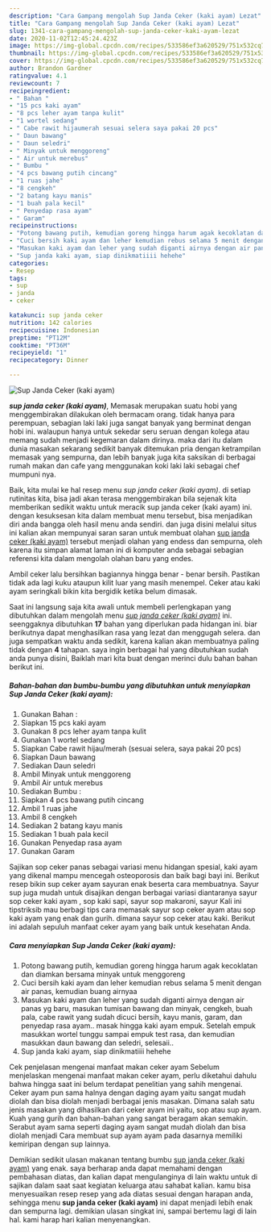 ```yaml
---
description: "Cara Gampang mengolah Sup Janda Ceker (kaki ayam) Lezat"
title: "Cara Gampang mengolah Sup Janda Ceker (kaki ayam) Lezat"
slug: 1341-cara-gampang-mengolah-sup-janda-ceker-kaki-ayam-lezat
date: 2020-11-02T12:45:24.423Z
image: https://img-global.cpcdn.com/recipes/533586ef3a620529/751x532cq70/sup-janda-ceker-kaki-ayam-foto-resep-utama.jpg
thumbnail: https://img-global.cpcdn.com/recipes/533586ef3a620529/751x532cq70/sup-janda-ceker-kaki-ayam-foto-resep-utama.jpg
cover: https://img-global.cpcdn.com/recipes/533586ef3a620529/751x532cq70/sup-janda-ceker-kaki-ayam-foto-resep-utama.jpg
author: Brandon Gardner
ratingvalue: 4.1
reviewcount: 7
recipeingredient:
- " Bahan "
- "15 pcs kaki ayam"
- "8 pcs leher ayam tanpa kulit"
- "1 wortel sedang"
- " Cabe rawit hijaumerah sesuai selera saya pakai 20 pcs"
- " Daun bawang"
- " Daun seledri"
- " Minyak untuk menggoreng"
- " Air untuk merebus"
- " Bumbu "
- "4 pcs bawang putih cincang"
- "1 ruas jahe"
- "8 cengkeh"
- "2 batang kayu manis"
- "1 buah pala kecil"
- " Penyedap rasa ayam"
- " Garam"
recipeinstructions:
- "Potong bawang putih, kemudian goreng hingga harum agak kecoklatan dan diamkan bersama minyak untuk menggoreng"
- "Cuci bersih kaki ayam dan leher kemudian rebus selama 5 menit dengan air panas, kemudian buang airnyaa"
- "Masukan kaki ayam dan leher yang sudah diganti airnya dengan air panas yg baru, masukan tumisan bawang dan minyak, cengkeh, buah pala, cabe rawit yang sudah dicuci bersih, kayu manis, garam, dan penyedap rasa ayam.. masak hingga kaki ayam empuk. Setelah empuk masukkan wortel tunggu sampai empuk test rasa, dan kemudian masukkan daun bawang dan seledri, selesaii.."
- "Sup janda kaki ayam, siap dinikmatiiii hehehe"
categories:
- Resep
tags:
- sup
- janda
- ceker

katakunci: sup janda ceker 
nutrition: 142 calories
recipecuisine: Indonesian
preptime: "PT12M"
cooktime: "PT36M"
recipeyield: "1"
recipecategory: Dinner

---
```



![Sup Janda Ceker (kaki ayam)](https://img-global.cpcdn.com/recipes/533586ef3a620529/751x532cq70/sup-janda-ceker-kaki-ayam-foto-resep-utama.jpg)

<b><i>sup janda ceker (kaki ayam)</i></b>, Memasak merupakan suatu hobi yang menggembirakan dilakukan oleh bermacam orang. tidak hanya para perempuan, sebagian laki laki juga sangat banyak yang berminat dengan hobi ini. walaupun hanya untuk sekedar seru seruan dengan kolega atau memang sudah menjadi kegemaran dalam dirinya. maka dari itu dalam dunia masakan sekarang sedikit banyak ditemukan pria dengan ketrampilan memasak yang sempurna, dan lebih banyak juga kita saksikan di berbagai rumah makan dan cafe yang menggunakan koki laki laki sebagai chef mumpuni nya.

Baik, kita mulai ke hal resep menu <i>sup janda ceker (kaki ayam)</i>. di setiap rutinitas kita, bisa jadi akan terasa menggembirakan bila sejenak kita memberikan sedikit waktu untuk meracik sup janda ceker (kaki ayam) ini. dengan kesuksesan kita dalam membuat menu tersebut, bisa menjadikan diri anda bangga oleh hasil menu anda sendiri. dan juga disini melalui situs ini kalian akan mempunyai saran saran untuk membuat olahan <u>sup janda ceker (kaki ayam)</u> tersebut menjadi olahan yang endess dan sempurna, oleh karena itu simpan alamat laman ini di komputer anda sebagai sebagian referensi kita dalam mengolah olahan baru yang endes.

Ambil ceker lalu bersihkan bagiannya hingga benar - benar bersih. Pastikan tidak ada lagi kuku ataupun kilit luar yang masih menempel. Ceker atau kaki ayam seringkali bikin kita bergidik ketika belum dimasak.


Saat ini langsung saja kita awali untuk membeli perlengkapan yang dibutuhkan dalam mengolah menu <u><i>sup janda ceker (kaki ayam)</i></u> ini. seenggaknya dibutuhkan <b>17</b> bahan yang diperlukan pada hidangan ini. biar berikutnya dapat menghasilkan rasa yang lezat dan menggugah selera. dan juga sempatkan waktu anda sedikit, karena kalian akan membuatnya paling tidak dengan <b>4</b> tahapan. saya ingin berbagai hal yang dibutuhkan sudah anda punya disini, Baiklah mari kita buat dengan merinci dulu bahan bahan berikut ini.

<!--inarticleads1-->

##### Bahan-bahan dan bumbu-bumbu yang dibutuhkan untuk menyiapkan Sup Janda Ceker (kaki ayam):

1. Gunakan  Bahan :
1. Siapkan 15 pcs kaki ayam
1. Gunakan 8 pcs leher ayam tanpa kulit
1. Gunakan 1 wortel sedang
1. Siapkan  Cabe rawit hijau/merah (sesuai selera, saya pakai 20 pcs)
1. Siapkan  Daun bawang
1. Sediakan  Daun seledri
1. Ambil  Minyak untuk menggoreng
1. Ambil  Air untuk merebus
1. Sediakan  Bumbu :
1. Siapkan 4 pcs bawang putih cincang
1. Ambil 1 ruas jahe
1. Ambil 8 cengkeh
1. Sediakan 2 batang kayu manis
1. Sediakan 1 buah pala kecil
1. Gunakan  Penyedap rasa ayam
1. Gunakan  Garam


Sajikan sop ceker panas sebagai variasi menu hidangan spesial, kaki ayam yang dikenal mampu mencegah osteoporosis dan baik bagi bayi ini. Berikut resep bikin sup ceker ayam sayuran enak beserta cara membuatnya. Sayur sup juga mudah untuk disajikan dengan berbagai variasi diantaranya sayur sop ceker kaki ayam , sop kaki sapi, sayur sop makaroni, sayur Kali ini tipstriksib mau berbagi tips cara memasak sayur sop ceker ayam atau sop kaki ayam yang enak dan gurih. dimana sayur sop ceker atau kaki. Berikut ini adalah sepuluh manfaat ceker ayam yang baik untuk kesehatan Anda. 

<!--inarticleads2-->

##### Cara menyiapkan Sup Janda Ceker (kaki ayam):

1. Potong bawang putih, kemudian goreng hingga harum agak kecoklatan dan diamkan bersama minyak untuk menggoreng
1. Cuci bersih kaki ayam dan leher kemudian rebus selama 5 menit dengan air panas, kemudian buang airnyaa
1. Masukan kaki ayam dan leher yang sudah diganti airnya dengan air panas yg baru, masukan tumisan bawang dan minyak, cengkeh, buah pala, cabe rawit yang sudah dicuci bersih, kayu manis, garam, dan penyedap rasa ayam.. masak hingga kaki ayam empuk. Setelah empuk masukkan wortel tunggu sampai empuk test rasa, dan kemudian masukkan daun bawang dan seledri, selesaii..
1. Sup janda kaki ayam, siap dinikmatiiii hehehe


Cek penjelasan mengenai manfaat makan ceker ayam Sebelum menjelaskan mengenai manfaat makan ceker ayam, perlu diketahui dahulu bahwa hingga saat ini belum terdapat penelitian yang sahih mengenai. Ceker ayam pun sama halnya dengan daging ayam yaitu sangat mudah diolah dan bisa diolah menjadi berbagai jenis masakan. Dimana salah satu jenis masakan yang dihasilkan dari ceker ayam ini yaitu, sop atau sup ayam. Kuah yang gurih dan bahan-bahan yang sangat beragam akan semakin. Serabut ayam sama seperti daging ayam sangat mudah diolah dan bisa diolah menjadi Cara membuat sup ayam ayam pada dasarnya memiliki kemiripan dengan sup lainnya. 

Demikian sedikit ulasan makanan tentang bumbu <u>sup janda ceker (kaki ayam)</u> yang enak. saya berharap anda dapat memahami dengan pembahasan diatas, dan kalian dapat mengulanginya di lain waktu untuk di sajikan dalam saat saat kegiatan keluarga atau sahabat kalian. kamu bisa menyesuaikan resep resep yang ada diatas sesuai dengan harapan anda, sehingga menu <b>sup janda ceker (kaki ayam)</b> ini dapat menjadi lebih enak dan sempurna lagi. demikian ulasan singkat ini, sampai bertemu lagi di lain hal. kami harap hari kalian menyenangkan.
